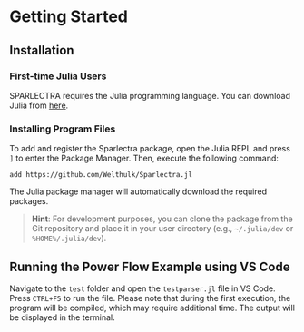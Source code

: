 # Getting Started

## Installation
### First-time Julia Users
SPARLECTRA requires the Julia programming language. You can download Julia from [here](https://julialang.org/downloads/).

### Installing Program Files
To add and register the Sparlectra package, open the Julia REPL and press `]` to enter the Package Manager. Then, execute the following command:

```
add https://github.com/Welthulk/Sparlectra.jl
```	

The Julia package manager will automatically download the required packages.

> **Hint**: 
For development purposes, you can clone the package from the Git repository and place it in your user directory (e.g., `~/.julia/dev` or `%HOME%/.julia/dev`).

## Running the Power Flow Example using VS Code
Navigate to the `test` folder and open the `testparser.jl` file in VS Code. Press `CTRL+F5` to run the file. Please note that during the first execution, the program will be compiled, which may require additional time. The output will be displayed in the terminal.


